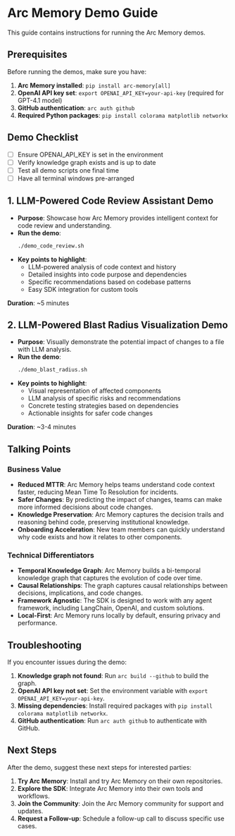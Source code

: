 # Arc Memory Demo Guide

This guide contains instructions for running the Arc Memory demos.

## Prerequisites

Before running the demos, make sure you have:

1. **Arc Memory installed**: `pip install arc-memory[all]`
2. **OpenAI API key set**: `export OPENAI_API_KEY=your-api-key` (required for GPT-4.1 model)
3. **GitHub authentication**: `arc auth github`
4. **Required Python packages**: `pip install colorama matplotlib networkx`

## Demo Checklist

- [ ] Ensure OPENAI_API_KEY is set in the environment
- [ ] Verify knowledge graph exists and is up to date
- [ ] Test all demo scripts one final time
- [ ] Have all terminal windows pre-arranged

## 1. LLM-Powered Code Review Assistant Demo

- **Purpose**: Showcase how Arc Memory provides intelligent context for code review and understanding.
- **Run the demo**:
  ```bash
  ./demo_code_review.sh
  ```
- **Key points to highlight**:
  - LLM-powered analysis of code context and history
  - Detailed insights into code purpose and dependencies
  - Specific recommendations based on codebase patterns
  - Easy SDK integration for custom tools

**Duration**: ~5 minutes

## 2. LLM-Powered Blast Radius Visualization Demo

- **Purpose**: Visually demonstrate the potential impact of changes to a file with LLM analysis.
- **Run the demo**:
  ```bash
  ./demo_blast_radius.sh
  ```
- **Key points to highlight**:
  - Visual representation of affected components
  - LLM analysis of specific risks and recommendations
  - Concrete testing strategies based on dependencies
  - Actionable insights for safer code changes

**Duration**: ~3-4 minutes

## Talking Points

### Business Value

- **Reduced MTTR**: Arc Memory helps teams understand code context faster, reducing Mean Time To Resolution for incidents.
- **Safer Changes**: By predicting the impact of changes, teams can make more informed decisions about code changes.
- **Knowledge Preservation**: Arc Memory captures the decision trails and reasoning behind code, preserving institutional knowledge.
- **Onboarding Acceleration**: New team members can quickly understand why code exists and how it relates to other components.

### Technical Differentiators

- **Temporal Knowledge Graph**: Arc Memory builds a bi-temporal knowledge graph that captures the evolution of code over time.
- **Causal Relationships**: The graph captures causal relationships between decisions, implications, and code changes.
- **Framework Agnostic**: The SDK is designed to work with any agent framework, including LangChain, OpenAI, and custom solutions.
- **Local-First**: Arc Memory runs locally by default, ensuring privacy and performance.

## Troubleshooting

If you encounter issues during the demo:

1. **Knowledge graph not found**: Run `arc build --github` to build the graph.
2. **OpenAI API key not set**: Set the environment variable with `export OPENAI_API_KEY=your-api-key`.
3. **Missing dependencies**: Install required packages with `pip install colorama matplotlib networkx`.
4. **GitHub authentication**: Run `arc auth github` to authenticate with GitHub.

## Next Steps

After the demo, suggest these next steps for interested parties:

1. **Try Arc Memory**: Install and try Arc Memory on their own repositories.
2. **Explore the SDK**: Integrate Arc Memory into their own tools and workflows.
3. **Join the Community**: Join the Arc Memory community for support and updates.
4. **Request a Follow-up**: Schedule a follow-up call to discuss specific use cases.
